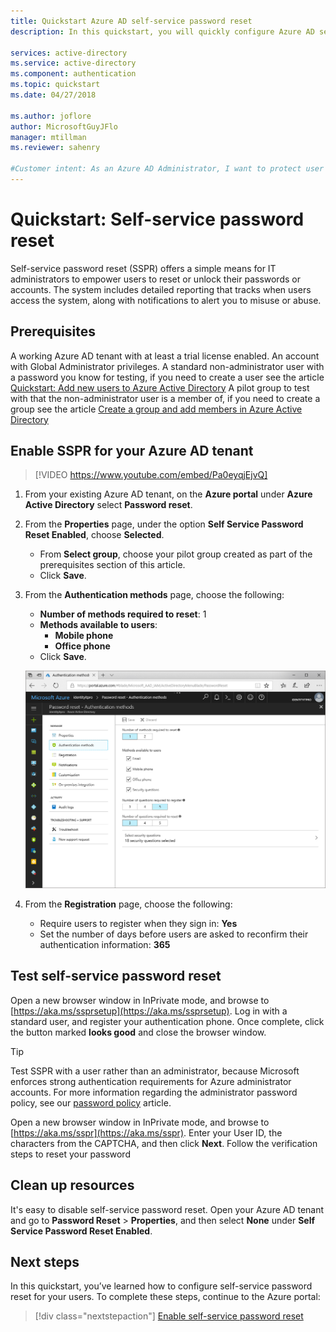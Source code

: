 ```yaml
---
title: Quickstart Azure AD self-service password reset
description: In this quickstart, you will quickly configure Azure AD self-service password reset to allow users to reset their own passwords

services: active-directory
ms.service: active-directory
ms.component: authentication
ms.topic: quickstart
ms.date: 04/27/2018

ms.author: joflore
author: MicrosoftGuyJFlo
manager: mtillman
ms.reviewer: sahenry

#Customer intent: As an Azure AD Administrator, I want to protect user authentication so I deploy SSPR so that when users have trouble signing-in they can reset their passwords using something they know.
---
```

# Quickstart: Self-service password reset

Self-service password reset (SSPR) offers a simple means for IT administrators to empower users to reset or unlock their passwords or accounts. The system includes detailed reporting that tracks when users access the system, along with notifications to alert you to misuse or abuse.

## Prerequisites

A working Azure AD tenant with at least a trial license enabled.
An account with Global Administrator privileges.
A standard non-administrator user with a password you know for testing, if you need to create a user see the article [Quickstart: Add new users to Azure Active Directory](../add-users-azure-active-directory.md)
A pilot group to test with that the non-administrator user is a member of, if you need to create a group see the article [Create a group and add members in Azure Active Directory](../active-directory-groups-create-azure-portal.md)

## Enable SSPR for your Azure AD tenant

> [!VIDEO https://www.youtube.com/embed/Pa0eyqjEjvQ]

1. From your existing Azure AD tenant, on the **Azure portal** under **Azure Active Directory** select **Password reset**.

2. From the **Properties** page, under the option **Self Service Password Reset Enabled**, choose **Selected**.
    * From **Select group**, choose your pilot group created as part of the prerequisites section of this article.
    * Click **Save**.

3. From the **Authentication methods** page, choose the following:
   * **Number of methods required to reset**: 1
   * **Methods available to users**:
      * **Mobile phone**
      * **Office phone**
   * Click **Save**.

    ![Authentication][Authentication]

4. From the **Registration** page, choose the following:
   * Require users to register when they sign in: **Yes**
   * Set the number of days before users are asked to reconfirm their authentication information: **365**

## Test self-service password reset

Open a new browser window in InPrivate mode, and browse to [https://aka.ms/ssprsetup](https://aka.ms/ssprsetup).
Log in with a standard user, and register your authentication phone.
Once complete, click the button marked **looks good** and close the browser window.

> [!TIP]
> Test SSPR with a user rather than an administrator, because Microsoft enforces strong authentication requirements for Azure administrator accounts. For more information regarding the administrator password policy, see our [password policy](concept-sspr-policy.md) article.

Open a new browser window in InPrivate mode, and browse to [https://aka.ms/sspr](https://aka.ms/sspr).
Enter your User ID, the characters from the CAPTCHA, and then click **Next**.
Follow the verification steps to reset your password

## Clean up resources

It's easy to disable self-service password reset. Open your Azure AD tenant and go to **Password Reset** > **Properties**, and then select **None** under **Self Service Password Reset Enabled**.

## Next steps

In this quickstart, you’ve learned how to configure self-service password reset for your users. To complete these steps, continue to the Azure portal:

> [!div class="nextstepaction"]
> [Enable self-service password reset](howto-sspr-deployment.md)

[Authentication]: ./media/quickstart-sspr/sspr-authentication-methods.png "Azure AD authentication methods available and the quantity required"
